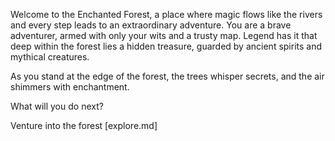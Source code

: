 Welcome to the Enchanted Forest, a place where magic flows like the rivers and every step leads to an extraordinary adventure. You are a brave adventurer, armed with only your wits and a trusty map. Legend has it that deep within the forest lies a hidden treasure, guarded by ancient spirits and mythical creatures.

As you stand at the edge of the forest, the trees whisper secrets, and the air shimmers with enchantment.

What will you do next?

Venture into the forest [explore.md]
